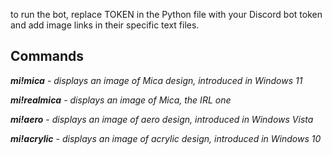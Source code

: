 to run the bot, replace TOKEN in the Python file with your Discord bot token and add image links in their specific text files.

## Commands
***mi!mica** - displays an image of Mica design, introduced in Windows 11*

***mi!realmica** - displays an image of Mica, the IRL one*

***mi!aero** - displays an image of aero design, introduced in Windows Vista*

***mi!acrylic** - displays an image of acrylic design, introduced in Windows 10*

